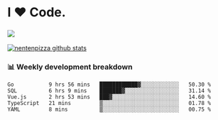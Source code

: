 # I ❤️ Code.

### ![](http://img.shields.io/badge/Go-language-blue?style=for-the-badge&logo=appveyor)
[![nentenpizza github stats](https://github-readme-stats.vercel.app/api?username=nentenpizza&count_private=true)](https://github.com/anuraghazra/github-readme-stats)

### 📊 Weekly development breakdown

<!--START_SECTION:waka-->
```text
Go           9 hrs 56 mins   ████████████▓░░░░░░░░░░░░   50.30 % 
SQL          6 hrs 9 mins    ███████▓░░░░░░░░░░░░░░░░░   31.14 % 
Vue.js       2 hrs 53 mins   ███▓░░░░░░░░░░░░░░░░░░░░░   14.60 % 
TypeScript   21 mins         ▒░░░░░░░░░░░░░░░░░░░░░░░░   01.78 % 
YAML         8 mins          ▒░░░░░░░░░░░░░░░░░░░░░░░░   00.75 % 
```
<!--END_SECTION:waka-->

